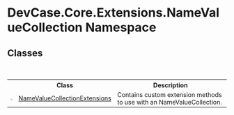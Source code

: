 # DevCase.Core.Extensions.NameValueCollection Namespace
 




## Classes
&nbsp;<table><tr><th></th><th>Class</th><th>Description</th></tr><tr><td>![Public class](media/pubclass.gif "Public class")</td><td><a href="T_DevCase_Core_Extensions_NameValueCollection_NameValueCollectionExtensions">NameValueCollectionExtensions</a></td><td>
Contains custom extension methods to use with an NameValueCollection.</td></tr></table>&nbsp;
